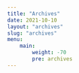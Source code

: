```yaml
---
title: "Archives"
date: 2021-10-10
layout: "archives"
slug: "archives"
menu:
    main:
        weight: -70
        pre: archives
---
```

